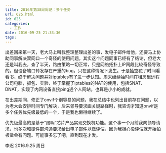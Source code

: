 ```yaml
---
title: 2016年第38周周记：多个任务
url: 625.html
id: 625
categories:
  - 工作
date: 2016-09-25 21:33:36
tags:
---
```


出差回来第一天，老大马上叫我整理整理出差的事，发电子邮件给他，还要马上协助同事解决双网口一个奇怪的使用问题。其实这个问题同事已经有了结论，但老大还是叫我去，查了半天，路由策略一切正常，只是网络拓扑上IP网段比较奇怪导致的。但设备端口转发存在严重的bug，只在这种情况下发生。于是抽空花了时间看看书，终于解决问题并对iptables有了进一步认知。周末继续抽时间在租房里远程公司电脑，抓包、实验，终于掌握了iptables的NAT的使用，包括SNAT、DNAT，实现了内网设备直接ping通个人网站。也算是小小的成就。 
<!-- more -->
在出差期间，修正了onvif个别容易的问题，我在总结中也列出目前存在问题，以为老大会安排时间专门解决，后来领导要求画关键路径时，我咨询才知道onvif是多个任务优先级最低的一个，于是我也懒得继续了。 

优先级最高的是基于“踢啊”芯片产品实现交换机功能。这个事一个月前我向领导请求，也多次和硬件部沟通要求给出电子邮件以做评估，因为我担心没评估就开始拍板做会有问题。可能事多忘了吧，直到现在才发。

 李迟 2016.9.25 周日
